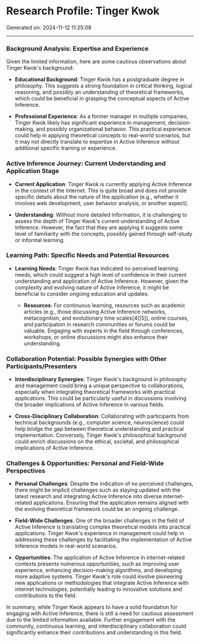 # Research Profile: Tinger Kwok

Generated on: 2024-11-12 11:25:08

---

### Background Analysis: Expertise and Experience

Given the limited information, here are some cautious observations about Tinger Kwok's background:

- **Educational Background**: Tinger Kwok has a postgraduate degree in philosophy. This suggests a strong foundation in critical thinking, logical reasoning, and possibly an understanding of theoretical frameworks, which could be beneficial in grasping the conceptual aspects of Active Inference.
  
- **Professional Experience**: As a former manager in multiple companies, Tinger Kwok likely has significant experience in management, decision-making, and possibly organizational behavior. This practical experience could help in applying theoretical concepts to real-world scenarios, but it may not directly translate to expertise in Active Inference without additional specific training or experience.

### Active Inference Journey: Current Understanding and Application Stage

- **Current Application**: Tinger Kwok is currently applying Active Inference in the context of the internet. This is quite broad and does not provide specific details about the nature of the application (e.g., whether it involves web development, user behavior analysis, or another aspect).
  
- **Understanding**: Without more detailed information, it is challenging to assess the depth of Tinger Kwok's current understanding of Active Inference. However, the fact that they are applying it suggests some level of familiarity with the concepts, possibly gained through self-study or informal learning.

### Learning Path: Specific Needs and Potential Resources

- **Learning Needs**: Tinger Kwok has indicated no perceived learning needs, which could suggest a high level of confidence in their current understanding and application of Active Inference. However, given the complexity and evolving nature of Active Inference, it might be beneficial to consider ongoing education and updates.
  
  - **Resources**: For continuous learning, resources such as academic articles (e.g., those discussing Active Inference networks, metacognition, and evolutionary time scales[4][5]), online courses, and participation in research communities or forums could be valuable. Engaging with experts in the field through conferences, workshops, or online discussions might also enhance their understanding.

### Collaboration Potential: Possible Synergies with Other Participants/Presenters

- **Interdisciplinary Synergies**: Tinger Kwok's background in philosophy and management could bring a unique perspective to collaborations, especially when integrating theoretical frameworks with practical applications. This could be particularly useful in discussions involving the broader implications of Active Inference in various fields.
  
- **Cross-Disciplinary Collaboration**: Collaborating with participants from technical backgrounds (e.g., computer science, neuroscience) could help bridge the gap between theoretical understanding and practical implementation. Conversely, Tinger Kwok's philosophical background could enrich discussions on the ethical, societal, and philosophical implications of Active Inference.

### Challenges & Opportunities: Personal and Field-Wide Perspectives

- **Personal Challenges**: Despite the indication of no perceived challenges, there might be implicit challenges such as staying updated with the latest research and integrating Active Inference into diverse internet-related applications. Ensuring that the application remains aligned with the evolving theoretical framework could be an ongoing challenge.
  
- **Field-Wide Challenges**: One of the broader challenges in the field of Active Inference is translating complex theoretical models into practical applications. Tinger Kwok's experience in management could help in addressing these challenges by facilitating the implementation of Active Inference models in real-world scenarios.
  
- **Opportunities**: The application of Active Inference in internet-related contexts presents numerous opportunities, such as improving user experience, enhancing decision-making algorithms, and developing more adaptive systems. Tinger Kwok's role could involve pioneering new applications or methodologies that integrate Active Inference with internet technologies, potentially leading to innovative solutions and contributions to the field.

In summary, while Tinger Kwok appears to have a solid foundation for engaging with Active Inference, there is still a need for cautious assessment due to the limited information available. Further engagement with the community, continuous learning, and interdisciplinary collaboration could significantly enhance their contributions and understanding in this field.